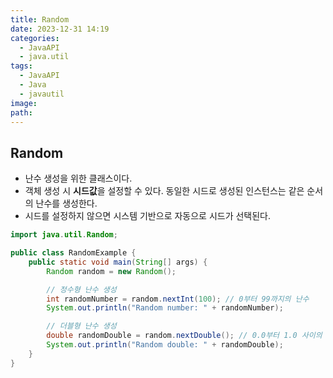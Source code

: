 ```yaml
---
title: Random
date: 2023-12-31 14:19
categories:
  - JavaAPI
  - java.util
tags:
  - JavaAPI
  - Java
  - javautil
image: 
path:
---
```


## Random
+ 난수 생성을 위한 클래스이다.
+ 객체 생성 시 **시드값**을 설정할  수 있다. 동일한 시드로 생성된 인스턴스는 같은 순서의 난수를 생성한다.
+ 시드를 설정하지 않으면 시스템 기반으로 자동으로 시드가 선택된다.

```java
import java.util.Random;

public class RandomExample {
    public static void main(String[] args) {
        Random random = new Random();

        // 정수형 난수 생성
        int randomNumber = random.nextInt(100); // 0부터 99까지의 난수
        System.out.println("Random number: " + randomNumber);

        // 더블형 난수 생성
        double randomDouble = random.nextDouble(); // 0.0부터 1.0 사이의 난수
        System.out.println("Random double: " + randomDouble);
    }
}

```